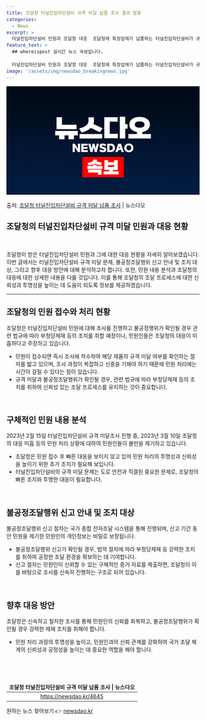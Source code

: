 ```yaml
---
title: 조달청 터널진입차단설비 규격 미달 납품 조사 결과 발표
categories:
  - News
excerpt: >
  터널진입차단설비 민원과 조달청 대응  조달청에 특정업체가 납품하는 터널진입차단설비가 규격 미달이라는 민원이 …
feature_text: >
  ## whereispost 실시간 뉴스 속보입니다.

  터널진입차단설비 민원과 조달청 대응  조달청에 특정업체가 납품하는 터널진입차단설비가 규격 미달이라는 민원이 …
image: '/assets/img/newsdao_breakingnews.jpg'
---
```


![뉴스다오 속보](/assets/img/newsdao_breakingnews.jpg)

<p>출처: <a href="https://newsdao.kr/4645" rel="dofollow">조달청 터널진입차단설비 규격 미달 납품 조사</a> | 뉴스다오</p>

<h2 data-ke-size="size26">조달청의 터널진입차단설비 규격 미달 민원과 대응 현황</h2>
<p data-ke-size="size16">&nbsp;</p>
조달청이 받은 터널진입차단설비 민원과 그에 대한 대응 현황을 자세히 알아보겠습니다. 이번 글에서는 터널진입차단설비 규격 미달 문제, 불공정조달행위 신고 안내 및 조치 대상, 그리고 향후 대응 방안에 대해 분석하고자 합니다. 또한, 민원 내용 분석과 조달청의 대응에 대한 상세한 내용을 다룰 것입니다. 이를 통해 조달청의 조달 프로세스에 대한 신뢰성과 투명성을 높이는 데 도움이 되도록 정보를 제공하겠습니다.</p>
<hr>
<h2 data-ke-size="size26">조달청의 민원 접수와 처리 현황</h2>
<p data-ke-size="size16">조달청은 터널진입차단설비 민원에 대해 조사를 진행하고 불공정행위가 확인될 경우 관련 법규에 따라 부정당제재 등의 조치를 취할 예정이나, 민원인들은 조달청의 대응이 미흡하다고 주장하고 있습니다.</p>
<ul>
<li>민원이 접수되면 즉시 조사에 착수하여 해당 제품의 규격 미달 여부를 확인하는 절차를 밟고 있으며, 조사 과정이 복잡하고 신중을 기해야 하기 때문에 민원 처리에는 시간이 걸릴 수 있다는 점이 있습니다.</li>
<li>규격 미달과 불공정조달행위가 확인될 경우, 관련 법규에 따라 부정당제재 등의 조치를 취하여 신뢰성 있는 조달 프로세스를 유지하는 것이 중요합니다.</li>
</ul>
<p data-ke-size="size16">&nbsp;</p>
<h2 data-ke-size="size26">구체적인 민원 내용 분석</h2>
<p data-ke-size="size16">2023년 2월 15일 터널진입차단설비 규격 미달조사 진행 중, 2023년 3월 10일 조달청의 대응 미흡 등의 민원 처리 상황에 대하여 민원인들이 불만을 제기하고 있습니다.</p>
<ul>
<li>조달청은 민원 접수 후 빠른 대응을 보이지 않고 있어 민원 처리의 투명성과 신뢰성을 높이기 위한 추가 조치가 필요해 보입니다.</li>
<li>터널진입차단설비의 규격 미달 문제는 도로 안전과 직결된 중요한 문제로, 조달청의 빠른 조치와 투명한 대응이 필요합니다.</li>
</ul>
<p data-ke-size="size16">&nbsp;</p>
<h2 data-ke-size="size26">불공정조달행위 신고 안내 및 조치 대상</h2>
<p data-ke-size="size16">불공정조달행위 신고 절차는 국가 종합 전자조달 시스템을 통해 진행되며, 신고 기간 동안 민원을 제기한 민원인의 개인정보는 비밀로 보장됩니다.</p>
<ul>
<li>불공정조달행위 신고가 확인될 경우, 법적 절차에 따라 부정당제재 등 강력한 조치를 취하여 공정한 조달 환경을 확보하는 데 기여합니다.</li>
<li>신고 절차는 민원인이 신뢰할 수 있는 구체적인 증거 자료를 제출하면, 조달청이 이를 바탕으로 조사를 신속히 진행하는 구조로 되어 있습니다.</li>
</ul>
<p data-ke-size="size16">&nbsp;</p>
<h2 data-ke-size="size26">향후 대응 방안</h2>
<p data-ke-size="size16">조달청은 신속하고 철저한 조사를 통해 민원인의 신뢰를 회복하고, 불공정조달행위가 확인될 경우 강력한 제재 조치를 취해야 합니다.</p>
<ul>
<li>민원 처리 과정의 투명성을 높이고, 민원인과의 신뢰 관계를 강화하여 국가 조달 체계의 신뢰성과 공정성을 높이는 데 중요한 역할을 해야 합니다.</li>
</ul>
<p data-ke-size="size16">&nbsp;</p>
<p data-ke-size="size16">&nbsp;</p>
<table>
<thead>
<tr>
<td style="text-align: center; height: 17px;"><b>조달청 터널진입차단설비 규격 미달 납품 조사 | 뉴스다오</b></td>
</tr>
</thead>
<tbody>
<tr>
<td style="text-align: center; height: 17px;"><a href="https://newsdao.kr/4645">https://newsdao.kr/4645</a></td>
</tr>
</tbody>
</table> 

원하는 뉴스 찾아보기 👉 <a href="https://newsdao.kr" rel="dofollow">newsdao.kr</a>


